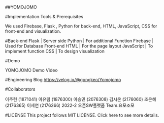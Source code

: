 ##YOMOJOMO 

#Implementation Tools & Prerequisites

We used Firebase, Flask , Python for back-end, HTML, JavaScript, CSS for front-end and visualization.

#Back-end
Flask | Server side
Python |  For additional Function
Firebase | Used for Database
Front-end
HTML | For the page layout
JavaScript | To implement function
CSS | To design visualization

#Demo

YOMOJOMO Demo Video

#Engineering Blog
https://velog.io/@gongkeo/Yomojomo


#Collaborators

이주현 (1871041)
이유림 (1876300)
이승민 (2076308)
김시온 (2176060)
조은혜 (2176365)
이세연 (2176266)
2022-2 오픈SW플랫폼 Team.요모조모

#LICENSE
This project follows MIT LICENSE. Click here to see more details.
